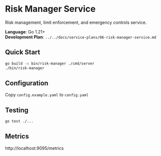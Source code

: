 # Risk Manager Service

Risk management, limit enforcement, and emergency controls service.

**Language**: Go 1.21+  
**Development Plan**: `../../docs/service-plans/06-risk-manager-service.md`

## Quick Start
```bash
go build -o bin/risk-manager ./cmd/server
./bin/risk-manager
```

## Configuration
Copy `config.example.yaml` to `config.yaml`

## Testing
```bash
go test ./...
```

## Metrics
http://localhost:9095/metrics

